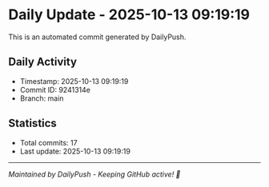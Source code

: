 # Daily Update - 2025-10-13 09:19:19

This is an automated commit generated by DailyPush.

## Daily Activity
- Timestamp: 2025-10-13 09:19:19
- Commit ID: 9241314e
- Branch: main

## Statistics
- Total commits: 17
- Last update: 2025-10-13 09:19:19

---
*Maintained by DailyPush - Keeping GitHub active! 🚀*
